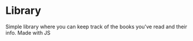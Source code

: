 # Library
Simple library where you can keep track of the books you've read and their info. Made with JS